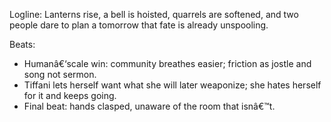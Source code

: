 ﻿---
series: 1
novella: 1
file: S1N1_CH13
type: chapter
pov: Tiffani
setting: Lantern night over Grindheim
word_target_min: 1201
word_target_max: 2299
status: outline
---
Logline: Lanterns rise, a bell is hoisted, quarrels are softened, and two people dare to plan a tomorrow that fate is already unspooling.

Beats:
- Humanâ€‘scale win: community breathes easier; friction as jostle and song not sermon.
- Tiffani lets herself want what she will later weaponize; she hates herself for it and keeps going.
- Final beat: hands clasped, unaware of the room that isnâ€™t.